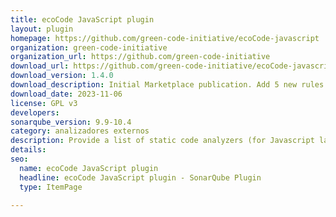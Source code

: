 ```yaml
---
title: ecoCode JavaScript plugin
layout: plugin
homepage: https://github.com/green-code-initiative/ecoCode-javascript
organization: green-code-initiative
organization_url: https://github.com/green-code-initiative
download_url: https://github.com/green-code-initiative/ecoCode-javascript/releases/download/1.4.0/ecocode-javascript-plugin-1.4.0.jar
download_version: 1.4.0
download_description: Initial Marketplace publication. Add 5 new rules.
download_date: 2023-11-06
license: GPL v3
developers: 
sonarqube_version: 9.9-10.4
category: analizadores externos
description: Provide a list of static code analyzers (for Javascript language) to highlight code structures that may have a negative ecological impact&#58; energy and resources over-consumption, "fatware", shortening terminals' lifespan, etc.
details: 
seo:
  name: ecoCode JavaScript plugin
  headline: ecoCode JavaScript plugin - SonarQube Plugin
  type: ItemPage

---
```

